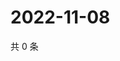 # 2022-11-08

共 0 条

<!-- BEGIN WEIBO -->
<!-- 最后更新时间 Tue Nov 08 2022 20:36:21 GMT+0800 (China Standard Time) -->

<!-- END WEIBO -->
